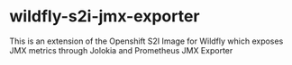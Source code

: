 # wildfly-s2i-jmx-exporter
This is an extension of the Openshift S2I Image for Wildfly which exposes JMX metrics through Jolokia and Prometheus JMX Exporter
